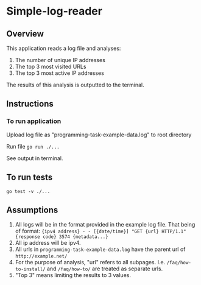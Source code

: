 # Simple-log-reader
## Overview

This application reads a log file and analyses:
1. The number of unique IP addresses
2. The top 3 most visited URLs 
3. The top 3 most active IP addresses

The results of this analysis is outputted to the terminal. 

## Instructions
### To run application
Upload log file as "programming-task-example-data.log" to root directory

Run file `go run ./...`

See output in terminal.

## To run tests
`go test -v ./...`

## Assumptions
1. All logs will be in the format provided in the example log file. That being of format:
`{ipv4 address} - - [{date/time}] "GET {url} HTTP/1.1" {response code} 3574 {metadata...}`
2. All ip address will be ipv4.
3. All urls in `programming-task-example-data.log` have the parent url of `http://example.net/`
4. For the purpose of analysis, "url" refers to all subpages. I.e. `/faq/how-to-install/` and 
`/faq/how-to/` are treated as separate urls.
5. "Top 3" means limiting the results to 3 values.

